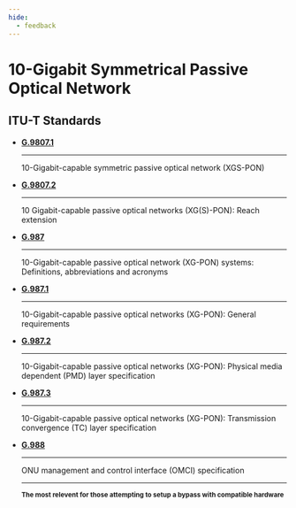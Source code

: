 ```yaml
---
hide:
  - feedback
---
```


# 10-Gigabit Symmetrical Passive Optical Network

## ITU-T Standards

<div class="grid cards" markdown>

-   __[G.9807.1]__

    ---

    10-Gigabit-capable symmetric passive optical network (XGS-PON)

-   __[G.9807.2]__

    ---

    10 Gigabit-capable passive optical networks (XG(S)-PON): Reach extension

-   __[G.987]__

    ---

    10-Gigabit-capable passive optical network (XG-PON) systems: Definitions, abbreviations and acronyms

-   __[G.987.1]__

    ---

    10-Gigabit-capable passive optical networks (XG-PON): General requirements


-   __[G.987.2]__

    ---

    10-Gigabit-capable passive optical networks (XG-PON): Physical media dependent (PMD) layer specification


-   __[G.987.3]__

    ---

    10-Gigabit-capable passive optical networks (XG-PON): Transmission convergence (TC) layer specification

-   __[G.988]__

    ---

    ONU management and control interface (OMCI) specification

    ---

    <small>__The most relevent for those attempting to setup a bypass with compatible hardware__</small>

</div>

  [G.9807.1]: https://www.itu.int/rec/T-REC-G.9807.1/en
  [G.9807.2]: https://www.itu.int/rec/T-REC-G.9807.2/en
  [G.987]: http://www.itu.int/rec/T-REC-G.987/en
  [G.987.1]: http://www.itu.int/rec/T-REC-G.987.1/en
  [G.987.2]: http://www.itu.int/rec/T-REC-G.987.2/en
  [G.987.3]: http://www.itu.int/rec/T-REC-G.987.3/en
  [G.988]: http://www.itu.int/rec/T-REC-G.988/en

